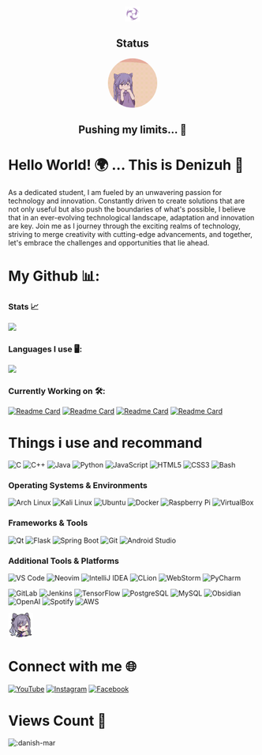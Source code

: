 <div align="center">
  <img src="https://github.com/danish-mar/danish-mar/blob/main/Element_Electro.png?raw=true" height="30" width="30">
  <h2>Status</h2>
  <img class="imo" src="https://github.com/danish-mar/danish-mar/blob/main/tenor.gif?raw=true" width="100" height="100" style="border-radius: 50%">
  <h2>Pushing my limits... 🚀</h2>
</div>

# Hello World! 🌍 ... This is Denizuh 🌟

As a dedicated student, I am fueled by an unwavering passion for technology and innovation. Constantly driven to create solutions that are not only useful but also push the boundaries of what's possible, I believe that in an ever-evolving technological landscape, adaptation and innovation are key. Join me as I journey through the exciting realms of technology, striving to merge creativity with cutting-edge advancements, and together, let's embrace the challenges and opportunities that lie ahead.

# My Github 📊: 
### Stats 📈
![](https://github-readme-stats.vercel.app/api?username=danish-mar&theme=midnight-purple&show_icons=true&hide_title=true&hide_border=true) <br>
### Languages I use 🖥️:
![](https://github-readme-stats.vercel.app/api/top-langs/?username=danish-mar&layout=compact&theme=midnight-purple&show_icons=true&hide_title=true&hide_border=true) <br>

### Currently Working on 🛠️: 
[![Readme Card](https://github-readme-stats.vercel.app/api/pin/?username=danish-mar&repo=serenity&theme=midnight-purple&show_icons=true&hide_border=true)](https://github.com/danish-mar/serenity)
[![Readme Card](https://github-readme-stats.vercel.app/api/pin/?username=danish-mar&repo=equinox&theme=midnight-purple&show_icons=true&hide_border=true)](https://github.com/danish-mar/equinox)
[![Readme Card](https://github-readme-stats.vercel.app/api/pin/?username=danish-mar&repo=horizon&theme=midnight-purple&show_icons=true&hide_border=true)](https://github.com/danish-mar/horizon)
[![Readme Card](https://github-readme-stats.vercel.app/api/pin/?username=danish-mar&repo=nyamiPay&theme=midnight-purple&show_icons=true&hide_border=true)](https://github.com/danish-mar/nyamiPay)

# Things i use and recommand
![C](https://img.shields.io/badge/C-000000.svg?style=flat&logo=c&logoColor=purple&labelColor=black)
![C++](https://img.shields.io/badge/C++-000000.svg?style=flat&logo=c%2B%2B&logoColor=purple&labelColor=black)
![Java](https://img.shields.io/badge/Java-000000?style=flat&logo=mocha&logoColor=purple&labelColor=black)
![Python](https://img.shields.io/badge/Python-000000?style=flat&logo=python&logoColor=purple&labelColor=black)
![JavaScript](https://img.shields.io/badge/JavaScript-000000.svg?style=flat&logo=javascript&logoColor=purple&labelColor=black)
![HTML5](https://img.shields.io/badge/HTML5-000000.svg?style=flat&logo=html5&logoColor=purple&labelColor=black)
![CSS3](https://img.shields.io/badge/CSS3-000000.svg?style=flat&logo=css3&logoColor=purple&labelColor=black)
![Bash](https://img.shields.io/badge/Bash-000000.svg?style=flat&logo=gnu-bash&logoColor=purple&labelColor=black)

### Operating Systems & Environments
![Arch Linux](https://img.shields.io/badge/Arch%20Linux-000000.svg?style=flat&logo=arch-linux&logoColor=purple&labelColor=black)
![Kali Linux](https://img.shields.io/badge/Kali%20Linux-000000.svg?style=flat&logo=kali-linux&logoColor=purple&labelColor=black)
![Ubuntu](https://img.shields.io/badge/Ubuntu-000000?style=flat&logo=ubuntu&logoColor=purple&labelColor=black)
![Docker](https://img.shields.io/badge/Docker-000000.svg?style=flat&logo=docker&logoColor=purple&labelColor=black)
![Raspberry Pi](https://img.shields.io/badge/Raspberry%20Pi-000000?style=flat&logo=Raspberry-Pi&logoColor=purple&labelColor=black)
![VirtualBox](https://img.shields.io/badge/VirtualBox-000000?style=flat&logo=virtualbox&logoColor=purple&labelColor=black)

### Frameworks & Tools
![Qt](https://img.shields.io/badge/Qt-000000.svg?style=flat&logo=Qt&logoColor=purple&labelColor=black)
![Flask](https://img.shields.io/badge/Flask-000000.svg?style=flat&logo=flask&logoColor=purple&labelColor=black)
![Spring Boot](https://img.shields.io/badge/Spring%20Boot-000000.svg?style=flat&logo=spring-boot&logoColor=purple&labelColor=black)
![Git](https://img.shields.io/badge/Git-000000.svg?style=flat&logo=git&logoColor=purple&labelColor=black)
![Android Studio](https://img.shields.io/badge/Android%20Studio-000000.svg?style=flat&logo=android-studio&logoColor=purple&labelColor=black)

### Additional Tools & Platforms
![VS Code](https://img.shields.io/badge/VS%20Code-000000.svg?style=flat&logo=visual-studio-code&logoColor=purple&labelColor=black)
![Neovim](https://img.shields.io/badge/Neovim-000000?style=flat&logo=neovim&logoColor=purple&labelColor=black)
![IntelliJ IDEA](https://img.shields.io/badge/IntelliJ%20IDEA-000000?style=flat&logo=intellij-idea&logoColor=purple&labelColor=black)
![CLion](https://img.shields.io/badge/CLion-000000?style=flat&logo=clion&logoColor=purple&labelColor=black)
![WebStorm](https://img.shields.io/badge/WebStorm-000000?style=flat&logo=webstorm&logoColor=purple&labelColor=black)
![PyCharm](https://img.shields.io/badge/PyCharm-000000?style=flat&logo=pycharm&logoColor=purple&labelColor=black)

![GitLab](https://img.shields.io/badge/GitLab-000000.svg?style=flat&logo=gitlab&logoColor=purple&labelColor=black)
![Jenkins](https://img.shields.io/badge/Jenkins-000000.svg?style=flat&logo=jenkins&logoColor=purple&labelColor=black)
![TensorFlow](https://img.shields.io/badge/TensorFlow-000000.svg?style=flat&logo=tensorflow&logoColor=purple&labelColor=black)
![PostgreSQL](https://img.shields.io/badge/PostgreSQL-000000.svg?style=flat&logo=postgresql&logoColor=purple&labelColor=black)
![MySQL](https://img.shields.io/badge/MySQL-000000?style=flat&logo=mysql&logoColor=purple&labelColor=black)
![Obsidian](https://img.shields.io/badge/Obsidian-000000?style=flat&logo=obsidian&logoColor=purple&labelColor=black)
![OpenAI](https://img.shields.io/badge/OpenAI-000000?style=flat&logo=openai&logoColor=purple&labelColor=black)
![Spotify](https://img.shields.io/badge/Spotify-000000?style=flat&logo=spotify&logoColor=purple&labelColor=black)
![AWS](https://img.shields.io/badge/AWS-000000.svg?style=flat&logo=amazonwebservices&logoColor=purple&labelColor=black)


<img src="https://raw.githubusercontent.com/danish-mar/danish-mar/main/sticker_24%20(1).png" width="50" height="50">
<h1> Connect with me 🌐 </h1>


  [![YouTube](https://img.shields.io/badge/YouTube-000000?style=for-the-badge&logo=youtube&logoColor=white)](https://www.youtube.com/channel/UCzFUJm_8swv_qnVbuhnU4FQ)
  [![Instagram](https://img.shields.io/badge/Instagram-000000?style=for-the-badge&logo=instagram&logoColor=white)](https://www.instagram.com/gamerz_dennis/)
  [![Facebook](https://img.shields.io/badge/Facebook-000000?style=for-the-badge&logo=facebook&logoColor=white)](https://www.facebook.com/profile.php?id=100017394582809)

<h1> Views Count 🎉 </h1>

![:danish-mar](https://moecount.lolihouse.top/get/@:danish-mar?theme=rule34)
